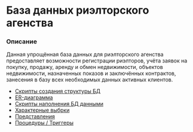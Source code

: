 # База данных риэлторского агенства
### Описание
Данная упрощённая база данных для риэлторского агенства предоставляет возможности регистрации риэлторов,
учёта заявок на покупку, продажу, аренду и обмен недвижимости, объектов недвижимости, назначенных показов и заключённых контрактов, 
занесения в базу всех необходимых данных активных клиентов.

* [Скрипты создания структуры БД](https://github.com/Krivosheenkova/MYSQL_COURSEWORK/blob/main/CREATE.sql)
* [ER-диаграмма](https://github.com/Krivosheenkova/MYSQL_COURSEWORK/blob/main/real_estate_diagram.mvb)
* [Скрипты наполнения БД данными](https://github.com/Krivosheenkova/MYSQL_COURSEWORK/blob/main/INSERT.sql)
* [Характерные выбрки](https://github.com/Krivosheenkova/MYSQL_COURSEWORK/blob/main/real_estate_diagram.mvb)
* [Представления](https://github.com/Krivosheenkova/MYSQL_COURSEWORK/blob/main/VIEW.sql)
* [Процедуры / Триггеры](https://github.com/Krivosheenkova/MYSQL_COURSEWORK/blob/main/PROCEDURE_TRIGGER.sql)
